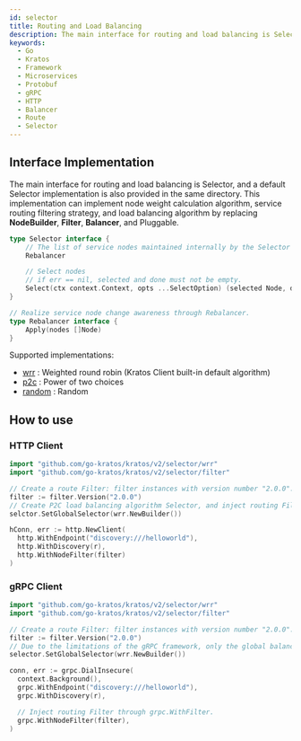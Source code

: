 ```yaml
---
id: selector
title: Routing and Load Balancing
description: The main interface for routing and load balancing is Selector, but a default Selector implementation is also provided in the same directory. This implementation can implement node weight calculation, route filtering, and load balancing algorithms by replacing NodeBuilder, Filter, Balancer, and Pluggable
keywords:
  - Go
  - Kratos
  - Framework
  - Microservices
  - Protobuf
  - gRPC
  - HTTP
  - Balancer
  - Route
  - Selector
---
```


## Interface Implementation

The main interface for routing and load balancing is Selector, and a default Selector implementation is also provided in the same directory. This implementation can implement node weight calculation algorithm, service routing filtering strategy, and load balancing algorithm by replacing **NodeBuilder**, **Filter**, **Balancer**, and Pluggable.

```go
type Selector interface {
    // The list of service nodes maintained internally by the Selector is updated through the Rebalancer interface.
    Rebalancer

    // Select nodes
    // if err == nil, selected and done must not be empty.
    Select(ctx context.Context, opts ...SelectOption) (selected Node, done DoneFunc, err error)
}

// Realize service node change awareness through Rebalancer.
type Rebalancer interface {
    Apply(nodes []Node)
}
```

Supported implementations:

- [wrr](https://github.com/go-kratos/kratos/tree/main/selector/wrr) : Weighted round robin (Kratos Client built-in default algorithm)
- [p2c](https://github.com/go-kratos/kratos/tree/main/selector/p2c) : Power of two choices
- [random](https://github.com/go-kratos/kratos/tree/main/selector/random) : Random

## How to use

### HTTP Client

```go
import "github.com/go-kratos/kratos/v2/selector/wrr"
import "github.com/go-kratos/kratos/v2/selector/filter"

// Create a route Filter: filter instances with version number "2.0.0".
filter := filter.Version("2.0.0")
// Create P2C load balancing algorithm Selector, and inject routing Filter.
selctor.SetGlobalSelector(wrr.NewBuilder())

hConn, err := http.NewClient(
  http.WithEndpoint("discovery:///helloworld"),
  http.WithDiscovery(r),
  http.WithNodeFilter(filter)
)
```

### gRPC Client

```go
import "github.com/go-kratos/kratos/v2/selector/wrr"
import "github.com/go-kratos/kratos/v2/selector/filter"

// Create a route Filter: filter instances with version number "2.0.0".
filter := filter.Version("2.0.0")
// Due to the limitations of the gRPC framework, only the global balancer name can be used to inject Selector.
selector.SetGlobalSelector(wrr.NewBuilder())

conn, err := grpc.DialInsecure(
  context.Background(),
  grpc.WithEndpoint("discovery:///helloworld"),
  grpc.WithDiscovery(r),

  // Inject routing Filter through grpc.WithFilter.
  grpc.WithNodeFilter(filter),
)
```
